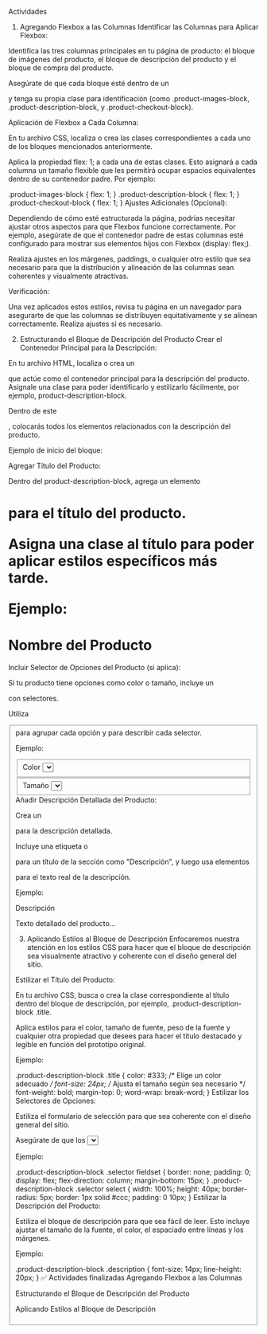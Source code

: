 Actividades
1. Agregando Flexbox a las Columnas
Identificar las Columnas para Aplicar Flexbox:

Identifica las tres columnas principales en tu página de producto: el bloque de imágenes del producto, el bloque de descripción del producto y el bloque de compra del producto.

Asegúrate de que cada bloque esté dentro de un <div> y tenga su propia clase para identificación (como .product-images-block, .product-description-block, y .product-checkout-block).

Aplicación de Flexbox a Cada Columna:

En tu archivo CSS, localiza o crea las clases correspondientes a cada uno de los bloques mencionados anteriormente.

Aplica la propiedad flex: 1; a cada una de estas clases. Esto asignará a cada columna un tamaño flexible que les permitirá ocupar espacios equivalentes dentro de su contenedor padre. Por ejemplo:

.product-images-block {
  flex: 1;
}
.product-description-block {
  flex: 1;
}
.product-checkout-block {
  flex: 1;
}
Ajustes Adicionales (Opcional):

Dependiendo de cómo esté estructurada la página, podrías necesitar ajustar otros aspectos para que Flexbox funcione correctamente. Por ejemplo, asegúrate de que el contenedor padre de estas columnas esté configurado para mostrar sus elementos hijos con Flexbox (display: flex;).

Realiza ajustes en los márgenes, paddings, o cualquier otro estilo que sea necesario para que la distribución y alineación de las columnas sean coherentes y visualmente atractivas.

Verificación:

Una vez aplicados estos estilos, revisa tu página en un navegador para asegurarte de que las columnas se distribuyen equitativamente y se alinean correctamente. Realiza ajustes si es necesario.

2. Estructurando el Bloque de Descripción del Producto
Crear el Contenedor Principal para la Descripción:

En tu archivo HTML, localiza o crea un <div> que actúe como el contenedor principal para la descripción del producto. Asígnale una clase para poder identificarlo y estilizarlo fácilmente, por ejemplo, product-description-block.

Dentro de este <div>, colocarás todos los elementos relacionados con la descripción del producto.

Ejemplo de inicio del bloque:

<div class="product-description-block">
  <!-- Los elementos irán aquí -->
</div>
Agregar Título del Producto:

Dentro del product-description-block, agrega un elemento <h1> para el título del producto.

Asigna una clase al título para poder aplicar estilos específicos más tarde.

Ejemplo:

<h1 class="title">Nombre del Producto</h1>
Incluir Selector de Opciones del Producto (si aplica):

Si tu producto tiene opciones como color o tamaño, incluye un <form> con selectores.

Utiliza <fieldset> para agrupar cada opción y <label> para describir cada selector.

Ejemplo:

<form class="selector">
  <fieldset>
    <label class="label" for="color">Color</label>
    <select type="text" placeholder="Selecciona un color">
      <!-- Opciones de color aquí -->
    </select>
  </fieldset>
  <fieldset>
    <label class="label" for="size">Tamaño</label>
    <select type="text" placeholder="Selecciona un tamaño">
      <!-- Opciones de tamaño aquí -->
    </select>
  </fieldset>
</form>
Añadir Descripción Detallada del Producto:

Crea un <div> para la descripción detallada.

Incluye una etiqueta <span> o <p> para un título de la sección como "Descripción", y luego usa elementos <p> para el texto real de la descripción.

Ejemplo:

<div class="description"> <span class="label">Descripción</span> <p>Texto detallado del producto...</p> <!-- Agregar más párrafos según sea necesario --></div>

3. Aplicando Estilos al Bloque de Descripción
Enfocaremos nuestra atención en los estilos CSS para hacer que el bloque de descripción sea visualmente atractivo y coherente con el diseño general del sitio.

Estilizar el Título del Producto:

En tu archivo CSS, busca o crea la clase correspondiente al título dentro del bloque de descripción, por ejemplo, .product-description-block .title.

Aplica estilos para el color, tamaño de fuente, peso de la fuente y cualquier otra propiedad que desees para hacer el título destacado y legible en función del prototipo original.

Ejemplo:

.product-description-block .title {
  color: #333; /* Elige un color adecuado */
  font-size: 24px; /* Ajusta el tamaño según sea necesario */
  font-weight: bold;
  margin-top: 0;
  word-wrap: break-word;
}
Estilizar los Selectores de Opciones:

Estiliza el formulario de selección para que sea coherente con el diseño general del sitio.

Asegúrate de que los <select> sean fáciles de identificar y usar. Puedes cambiar el tamaño, el borde, el fondo, etc.

Ejemplo:

.product-description-block .selector fieldset {
  border: none;
  padding: 0;
  display: flex;
  flex-direction: column;
  margin-bottom: 15px;
}
.product-description-block .selector select {
  width: 100%;
  height: 40px;
  border-radius: 5px;
  border: 1px solid #ccc;
  padding: 0 10px;
}
Estilizar la Descripción del Producto:

Estiliza el bloque de descripción para que sea fácil de leer. Esto incluye ajustar el tamaño de la fuente, el color, el espaciado entre líneas y los márgenes.

Ejemplo:

.product-description-block .description {
  font-size: 14px;
  line-height: 20px;
}
✅ Actividades finalizadas
Agregando Flexbox a las Columnas

Estructurando el Bloque de Descripción del Producto

Aplicando Estilos al Bloque de Descripción